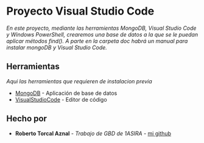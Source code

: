 # Proyecto Visual Studio Code

_En este proyecto, mediante las herramientas MongoDB, Visual Studio Code y Windows PowerShell, crearemos una base de datos a la que se le puedan aplicar métodos find(). A parte en la carpeta doc habrá un manual para instalar mongoDB y Visual Studio Code._

## Herramientas

_Aqui las herramientas que requieren de instalacion previa_

* [MongoDB](https://www.mongodb.com/) - Aplicación de base de datos
* [VisualStudioCode](https://code.visualstudio.com/) - Editor de código

## Hecho por

* **Roberto Torcal Aznal** - *Trabajo de GBD de 1ASIRA* - [mi github](https://github.com/torcalaznalroberto)